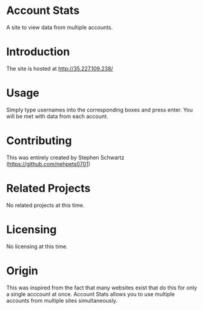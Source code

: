 # Account Stats
A site to view data from multiple accounts.
# Introduction
The site is hosted at http://35.227.109.238/
# Usage
Simply type usernames into the corresponding boxes and press enter. You will be met with data from each account.
# Contributing
This was entirely created by Stephen Schwartz (https://github.com/nehpets0701)
# Related Projects
No related projects at this time.
# Licensing
No licensing at this time.
# Origin
This was inspired from the fact that many websites exist that do this for only a single acccount at once. Account Stats allows you to use multiple accounts from multiple sites simultaneously.